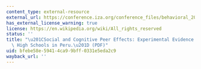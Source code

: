 ```yaml
---
content_type: external-resource
external_url: https://conference.iza.org/conference_files/behavioral_2019/zarate_r8378.pdf
has_external_license_warning: true
license: https://en.wikipedia.org/wiki/All_rights_reserved
status: ''
title: "\u201CSocial and Cognitive Peer Effects: Experimental Evidence from\_Selective\
  \ High Schools in Peru.\u201D (PDF)"
uid: bfebe58e-5941-4ca9-9bff-0331e5eda2c9
wayback_url: ''
---
```

